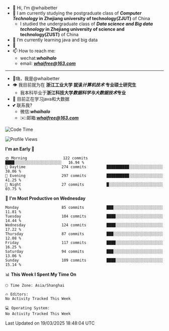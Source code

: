 - 👋 Hi, I’m @whaibetter
- 👀 I am currently studying the postgraduate class of ***Computer Technology* in Zhejiang university of technology(ZJUT)** of China
  -  I studied the undergraduate class of ***Data science and Big data technology* in Zhejiang university of science and technology(ZUST)** of China
- 🌱 I’m currently learning java and big data
- 💞️ 
- 📫 How to reach me: 
  - wechat:***whaihalo***
  - email: ***whaifree@163.com***
 ------------------------
- 👋嗨，我是@whaibetter
- 👁 我目前就为在 **浙江工业大学 就读*计算机技术* 专业硕士研究生**
  - 我本科毕业于**浙江科技大学*数据科学与大数据技术*专业**
- 🌴 目前正在学习java和大数据
- 💕 联系我?
  - 微信:***whaihalo***
  - ✉️:邮箱:***whaifree@163.com***

<!--START_SECTION:waka-->
![Code Time](http://img.shields.io/badge/Code%20Time-667%20hrs%2045%20mins-blue)

![Profile Views](http://img.shields.io/badge/Profile%20Views-0-blue)

**I'm an Early 🐤** 

```text
🌞 Morning                122 commits         ████░░░░░░░░░░░░░░░░░░░░░   16.94 % 
🌆 Daytime                274 commits         ██████████░░░░░░░░░░░░░░░   38.06 % 
🌃 Evening                297 commits         ██████████░░░░░░░░░░░░░░░   41.25 % 
🌙 Night                  27 commits          █░░░░░░░░░░░░░░░░░░░░░░░░   03.75 % 
```
📅 **I'm Most Productive on Wednesday** 

```text
Monday                   85 commits          ███░░░░░░░░░░░░░░░░░░░░░░   11.81 % 
Tuesday                  104 commits         ████░░░░░░░░░░░░░░░░░░░░░   14.44 % 
Wednesday                124 commits         ████░░░░░░░░░░░░░░░░░░░░░   17.22 % 
Thursday                 87 commits          ███░░░░░░░░░░░░░░░░░░░░░░   12.08 % 
Friday                   117 commits         ████░░░░░░░░░░░░░░░░░░░░░   16.25 % 
Saturday                 94 commits          ███░░░░░░░░░░░░░░░░░░░░░░   13.06 % 
Sunday                   109 commits         ████░░░░░░░░░░░░░░░░░░░░░   15.14 % 
```


📊 **This Week I Spent My Time On** 

```text
🕑︎ Time Zone: Asia/Shanghai

🔥 Editors: 
No Activity Tracked This Week

💻 Operating System: 
No Activity Tracked This Week
```


 Last Updated on 19/03/2025 18:48:04 UTC
<!--END_SECTION:waka-->
